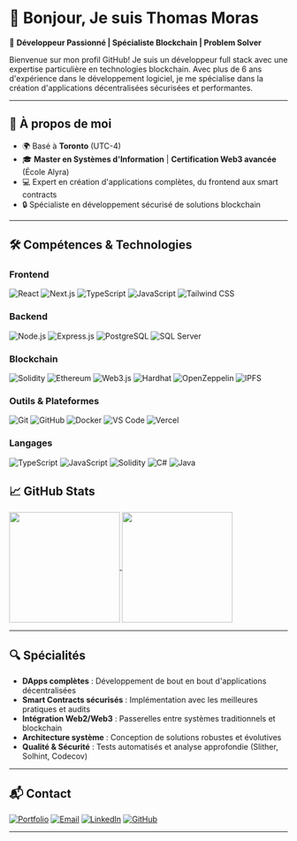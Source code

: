 # 👋 Bonjour, Je suis Thomas Moras

🌟 **Développeur Passionné | Spécialiste Blockchain | Problem Solver**

Bienvenue sur mon profil GitHub! Je suis un développeur full stack avec une expertise particulière en technologies blockchain. Avec plus de 6 ans d'expérience dans le développement logiciel, je me spécialise dans la création d'applications décentralisées sécurisées et performantes.

---

## 🚀 **À propos de moi**

- 🌍 Basé à **Toronto** (UTC-4)
- 🎓 **Master en Systèmes d'Information** | **Certification Web3 avancée** (École Alyra)
- 💻 Expert en création d'applications complètes, du frontend aux smart contracts
- 🔒 Spécialiste en développement sécurisé de solutions blockchain

---

## 🛠️ **Compétences & Technologies**

### Frontend
![React](https://img.shields.io/badge/React-61DAFB?style=flat&logo=react&logoColor=black) 
![Next.js](https://img.shields.io/badge/Next.js-000000?style=flat&logo=nextdotjs&logoColor=white) 
![TypeScript](https://img.shields.io/badge/TypeScript-3178C6?style=flat&logo=typescript&logoColor=white) 
![JavaScript](https://img.shields.io/badge/JavaScript-F7DF1E?style=flat&logo=javascript&logoColor=black) 
![Tailwind CSS](https://img.shields.io/badge/Tailwind_CSS-38B2AC?style=flat&logo=tailwind-css&logoColor=white) 

### Backend
![Node.js](https://img.shields.io/badge/Node.js-339933?style=flat&logo=nodedotjs&logoColor=white) 
![Express.js](https://img.shields.io/badge/Express.js-000000?style=flat&logo=express&logoColor=white) 
![PostgreSQL](https://img.shields.io/badge/PostgreSQL-4169E1?style=flat&logo=postgresql&logoColor=white) 
![SQL Server](https://img.shields.io/badge/SQL_Server-CC2927?style=flat&logo=microsoft-sql-server&logoColor=white) 

### Blockchain
![Solidity](https://img.shields.io/badge/Solidity-363636?style=flat&logo=solidity&logoColor=white) 
![Ethereum](https://img.shields.io/badge/Ethereum-3C3C3D?style=flat&logo=ethereum&logoColor=white) 
![Web3.js](https://img.shields.io/badge/Web3.js-F16822?style=flat&logo=web3.js&logoColor=white) 
![Hardhat](https://img.shields.io/badge/Hardhat-FFF04D?style=flat&logo=hardhat&logoColor=black) 
![OpenZeppelin](https://img.shields.io/badge/OpenZeppelin-4E5EE4?style=flat&logo=OpenZeppelin&logoColor=white) 
![IPFS](https://img.shields.io/badge/IPFS-65C2CB?style=flat&logo=ipfs&logoColor=white)

### Outils & Plateformes
![Git](https://img.shields.io/badge/Git-F05032?style=flat&logo=git&logoColor=white) 
![GitHub](https://img.shields.io/badge/GitHub-181717?style=flat&logo=github&logoColor=white) 
![Docker](https://img.shields.io/badge/Docker-2496ED?style=flat&logo=docker&logoColor=white) 
![VS Code](https://img.shields.io/badge/VS_Code-007ACC?style=flat&logo=visual-studio-code&logoColor=white) 
![Vercel](https://img.shields.io/badge/Vercel-000000?style=flat&logo=vercel&logoColor=white)

### Langages
![TypeScript](https://img.shields.io/badge/TypeScript-3178C6?style=flat&logo=typescript&logoColor=white) 
![JavaScript](https://img.shields.io/badge/JavaScript-F7DF1E?style=flat&logo=javascript&logoColor=black) 
![Solidity](https://img.shields.io/badge/Solidity-363636?style=flat&logo=solidity&logoColor=white) 
![C#](https://img.shields.io/badge/C%23-239120?style=flat&logo=c-sharp&logoColor=white) 
![Java](https://img.shields.io/badge/Java-007396?style=flat&logo=java&logoColor=white)

## 📈 **GitHub Stats**

<a href="https://github.com/ThomasMoras?tab=repositories">
  <img height=200 align="center" src="https://github-readme-stats.vercel.app/api?username=ThomasMoras&hide=stars&show=prs_merged&show_icons=true&theme=transparent" />
</a>
<a href="https://github.com/ThomasMoras?tab=repositories">
  <img height=200 align="center" src="https://github-readme-stats.vercel.app/api/top-langs/?username=ThomasMoras&size_weight=0.5&count_weight=0.5&hide=css&langs_count=5&theme=transparent" />
</a>

---

## 🔍 **Spécialités**

- **DApps complètes** : Développement de bout en bout d'applications décentralisées
- **Smart Contracts sécurisés** : Implémentation avec les meilleures pratiques et audits
- **Intégration Web2/Web3** : Passerelles entre systèmes traditionnels et blockchain
- **Architecture système** : Conception de solutions robustes et évolutives
- **Qualité & Sécurité** : Tests automatisés et analyse approfondie (Slither, Solhint, Codecov)

---

## 📬 **Contact**

[![Portfolio](https://img.shields.io/badge/Portfolio-0A0A0A?style=for-the-badge&logo=dev.to&logoColor=white)](https://votre-portfolio.com)
[![Email](https://img.shields.io/badge/Email-D14836?style=for-the-badge&logo=gmail&logoColor=white)](mailto:votre-email@exemple.com)
[![LinkedIn](https://img.shields.io/badge/LinkedIn-0077B5?style=for-the-badge&logo=linkedin&logoColor=white)](https://linkedin.com/in/votre-profil)
[![GitHub](https://img.shields.io/badge/GitHub-100000?style=for-the-badge&logo=github&logoColor=white)](https://github.com/votre-username)

---
